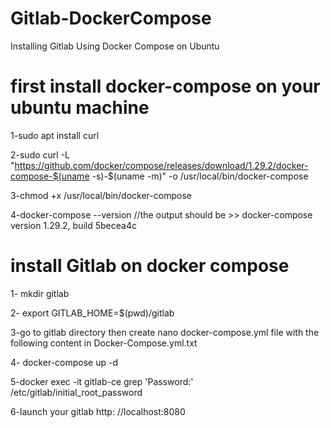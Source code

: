 # Gitlab-DockerCompose



Installing Gitlab Using Docker Compose on Ubuntu



# first install docker-compose on your ubuntu machine


1-sudo apt install curl


2-sudo curl -L "https://github.com/docker/compose/releases/download/1.29.2/docker-compose-$(uname -s)-$(uname -m)" -o /usr/local/bin/docker-compose


3-chmod +x /usr/local/bin/docker-compose


4-docker-compose --version    //the output should be >> docker-compose version 1.29.2, build 5becea4c



# install Gitlab on docker compose



1- mkdir gitlab



2- export GITLAB_HOME=$(pwd)/gitlab 


3-go to gitlab directory then create nano docker-compose.yml file with the following content in Docker-Compose.yml.txt



4- docker-compose up -d



5-docker exec -it gitlab-ce grep 'Password:' /etc/gitlab/initial_root_password



6-launch your gitlab http: //localhost:8080



